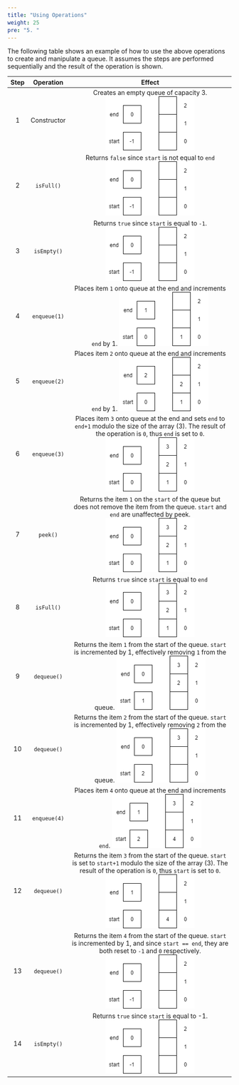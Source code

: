 ```yaml
---
title: "Using Operations"
weight: 25
pre: "5. "
---
```

The following table shows an example of how to use the above operations to create and manipulate a queue. It assumes the steps are performed sequentially and the result of the operation is shown. 

| Step | Operation | Effect |
|:----:|:---------:|:---------:|
| 1 | Constructor | Creates an empty queue of capacity 3.  ![Empty Queue](/images/8/8.5.queue0.png) |
| 2 | `isFull()` | Returns `false` since `start` is not equal to `end`  ![Empty Queue](/images/8/8.5.queue0.png) |
| 3 | `isEmpty()` | Returns `true` since `start` is equal to `-1`.   ![Empty Queue](/images/8/8.5.queue0.png) |
| 4 | `enqueue(1)` | Places item `1` onto queue at the end and increments `end` by 1.  ![Queue with 1 Element](/images/8/8.5.queue1.png) |
| 5 | `enqueue(2)` | Places item `2` onto queue at the end and increments `end` by 1.  ![Queue with 2 Elements](/images/8/8.5.queue2.png) |
| 6 | `enqueue(3)` | Places item `3` onto queue at the end and sets `end` to `end+1` modulo the size of the array (3). The result of the operation is `0`, thus `end` is set to `0`.  ![Queue with 3 Elements](/images/8/8.5.queue3a.png) |
| 7 | `peek()` | Returns the item `1` on the `start` of the queue but does not remove the item from the queue. `start` and `end` are  unaffected by peek.  ![Queue with 3 Elements](/images/8/8.5.queue3a.png) |
| 8 | `isFull()` | Returns `true` since `start` is equal to `end`  ![Queue with 3 Elements](/images/8/8.5.queue3a.png) |
| 9 | `dequeue()` | Returns the item `1` from the start of the queue. `start` is incremented by 1, effectively removing `1` from the queue.  ![Queue with 2 Elements](/images/8/8.5.queue3.png) |
| 10 | `dequeue()` | Returns the item `2` from the start of the queue. `start` is incremented by 1, effectively removing `2` from the queue.  ![Queue with 1 Element](/images/8/8.5.queue4.png) |
| 11 | `enqueue(4)` | Places item `4` onto queue at the end and increments `end`.   ![Queue with 2 Elements](/images/8/8.5.queue5.png) |
| 12 | `dequeue()` | Returns the item `3` from the start of the queue. `start` is set to `start+1` modulo the size of the array (3). The result of the operation is `0`, thus `start` is set to `0`.   ![Queue with 1 Elements](/images/8/8.5.queue7.png) |
| 13 | `dequeue()` | Returns the item `4` from the start of the queue. `start` is incremented by 1, and since `start == end`, they are both reset to `-1` and `0` respectively.   ![Queue with 0 Elements](/images/8/8.5.queue0.png) |
| 14 | `isEmpty()` | Returns `true` since `start` is equal to -1.   ![Queue with 0 Elements](/images/8/8.5.queue0.png) |

